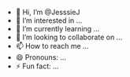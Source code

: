 - 👋 Hi, I’m @JesssieJ
- 👀 I’m interested in ...
- 🌱 I’m currently learning ...
- 💞️ I’m looking to collaborate on ...
- 📫 How to reach me ...
- 😄 Pronouns: ...
- ⚡ Fun fact: ...

<!---
JesssieJ/JesssieJ is a ✨ special ✨ repository because its `README.md` (this file) 


import pandas as pd
from pathlib import Path

# 设置CSV文件所在的文件夹路径
folder_path = Path('/path/to/your/csv/folder')

# 列出文件夹中所有的CSV文件
csv_files = folder_path.glob('*.csv')

# 初始化一个空的DataFrame列表，用于存储每个CSV文件的数据
dfs = []

# 遍历CSV文件列表，读取每个文件，然后添加到DataFrame列表中
for csv_file in csv_files:
    df = pd.read_csv(csv_file)
    dfs.append(df)

# 合并所有DataFrame到一个单一DataFrame中
combined_df = pd.concat(dfs, ignore_index=True)

# 现在combined_df包含所有CSV文件的数据，可以进行进一步的处理或分析


import pandas as pd
from pathlib import Path

# 设置父文件夹路径
parent_folder_path = Path('/path/to/your/parent/folder')

# 使用rglob方法递归地搜索所有CSV文件
csv_files = parent_folder_path.rglob('*.csv')

# 初始化一个空的DataFrame列表，用于存储每个CSV文件的数据
dfs = []

# 遍历CSV文件列表，读取每个文件，然后添加到DataFrame列表中
for csv_file in csv_files:
    df = pd.read_csv(csv_file)
    dfs.append(df)

# 合并所有DataFrame到一个单一DataFrame中
combined_df = pd.concat(dfs, ignore_index=True)

# combined_df现在包含所有子文件夹中CSV文件的数据



import pandas as pd
import os

# 设置父文件夹路径
parent_folder_path = '/path/to/your/parent/folder'

# 初始化一个空的DataFrame列表，用于存储每个CSV文件的数据
dfs = []

# 使用os.walk遍历父文件夹下的所有子文件夹
for subdir, dirs, files in os.walk(parent_folder_path):
    for file in files:
        if file.endswith('.csv'):
            # 构建完整的文件路径
            file_path = os.path.join(subdir, file)
            # 读取CSV文件并添加到列表中
            df = pd.read_csv(file_path)
            dfs.append(df)

# 合并所有DataFrame到一个单一DataFrame中
combined_df = pd.concat(dfs, ignore_index=True)

# combined_df现在包含所有子文件夹中CSV文件的数据
